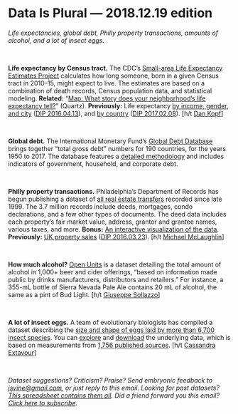 Data Is Plural — 2018.12.19 edition
===================================

*Life expectancies, global debt, Philly property transactions, amounts of alcohol, and a lot of insect eggs.*

&nbsp;

**Life expectancy by Census tract.** The CDC’s [Small-area Life Expectancy Estimates Project](https://www.cdc.gov/nchs/nvss/usaleep/usaleep.html) calculates how long someone, born in a given Census tract in 2010–15, might expect to live. The estimates are based on a combination of death records, Census population data, and statistical modeling. **Related:** “[Map: What story does your neighborhood’s life expectancy tell?](https://qz.com/1462111/map-what-story-does-your-neighborhoods-life-expectancy-tell/)” (Quartz). **Previously:** Life expectancy [by income, gender, and city](https://healthinequality.org/) ([DIP 2016.04.13](https://tinyletter.com/data-is-plural/letters/data-is-plural-2017-02-08-edition)), and [by country](https://www.who.int/gho/mortality_burden_disease/life_tables/situation_trends/en/) ([DIP 2017.02.08](https://tinyletter.com/data-is-plural/letters/data-is-plural-2017-02-08-edition)). [h/t [Dan Kopf](https://twitter.com/dkopf/status/1073270528964608000)]

&nbsp;

**Global debt.** The International Monetary Fund’s [Global Debt Database](https://www.imf.org/external/datamapper/datasets/GDD) brings together “total gross debt” numbers for 190 countries, for the years 1950 to 2017. The database features a [detailed methodology](https://www.imf.org/en/Publications/WP/Issues/2018/05/14/Global-Debt-Database-Methodology-and-Sources-45838) and includes indicators of government, household, and corporate debt.

&nbsp;

**Philly property transactions.** Philadelphia’s Department of Records has begun publishing a dataset of [all real estate transfers](https://www.opendataphilly.org/dataset/real-estate-transfers) recorded since late 1999. The 3.7 million records include deeds, mortgages, condo declarations, and a few other types of documents. The deed data includes each property’s fair market value, address, grantor and grantee names, various taxes, and more. **Bonus:** [An interactive visualization of the data](https://data.phila.gov/visualizations/real-estate-transfers). **Previously:** [UK property sales](https://www.gov.uk/government/collections/price-paid-data) ([DIP 2016.03.23](https://tinyletter.com/data-is-plural/letters/data-is-plural-2016-03-23-edition)). [h/t [Michael McLaughlin](https://www.datainnovation.org/2018/11/tracking-property-transactions-in-philadelphia/)]

&nbsp;

**How much alcohol?** [Open Units](https://www.getthedata.com/open-units) is a dataset detailing the total amount of alcohol in 1,000+ beer and cider offerings, “based on information made public by drinks manufacturers, distributors and retailers.” For instance, a 355-mL bottle of Sierra Nevada Pale Ale contains 20 mL of alcohol, the same as a pint of Bud Light. [h/t [Giuseppe Sollazzo](https://us5.campaign-archive.com/?u=77ecabbd32e97a6caa9d7d40b&id=ac77ad17f9)]

&nbsp;

**A lot of insect eggs.** A team of evolutionary biologists has compiled a dataset describing the [size and shape of eggs laid by more than 6,700 insect species](https://www.biorxiv.org/content/early/2018/11/19/471953). You can [explore](https://shchurch.github.io/dataviz/index.html) and [download](https://github.com/shchurch/insect_egg_database_viz/tree/master/data) the underlying data, which is based on measurements from [1,756 published sources](https://www.biorxiv.org/content/biorxiv/suppl/2018/11/19/471953.DC1/471953-1.pdf). [h/t [Cassandra Extavour](https://twitter.com/redmakeda/status/1064708154276089856)]

&nbsp;

*Dataset suggestions? Criticism? Praise? Send embryonic feedback to <jsvine@gmail.com>, or just reply to this email. Looking for past datasets? [This spreadsheet contains them all](https://docs.google.com/spreadsheets/d/1wZhPLMCHKJvwOkP4juclhjFgqIY8fQFMemwKL2c64vk). Did a friend forward you this email? [Click here to subscribe](https://tinyletter.com/data-is-plural).*